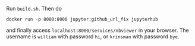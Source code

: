 Run `build.sh`. Then do

`docker run -p 8000:8000 jupyter:github_url_fix jupyterhub`

and finally access `localhost:8000/services/nbviewer` in your browser. The username is `william` with password `hi`, or `krinsman` with password `bye`.
